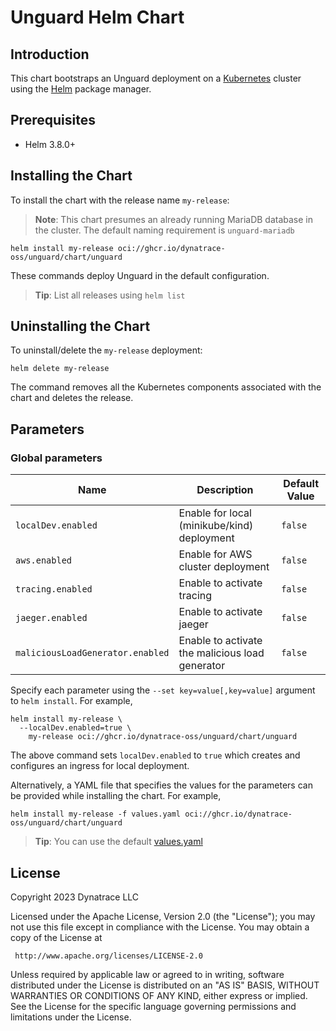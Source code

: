 # Unguard Helm Chart

## Introduction

This chart bootstraps an Unguard deployment on a [Kubernetes](https://kubernetes.io) cluster using the [Helm](https://helm.sh)
package manager.

## Prerequisites

- Helm 3.8.0+

## Installing the Chart

To install the chart with the release name `my-release`:
> **Note**: This chart presumes an already running MariaDB database in the cluster. The default naming requirement is ```unguard-mariadb```

```console
helm install my-release oci://ghcr.io/dynatrace-oss/unguard/chart/unguard
```

These commands deploy Unguard in the default configuration.

> **Tip**: List all releases using `helm list`

## Uninstalling the Chart

To uninstall/delete the `my-release` deployment:

```console
helm delete my-release
```

The command removes all the Kubernetes components associated with the chart and deletes the release.

## Parameters

### Global parameters

| Name                             | Description                                     | Default Value |
|----------------------------------|-------------------------------------------------|---------------|
| `localDev.enabled`               | Enable for local (minikube/kind) deployment     | `false`       |
| `aws.enabled`                    | Enable for AWS cluster deployment               | `false`       |
| `tracing.enabled`                | Enable to activate tracing                      | `false`       |
| `jaeger.enabled`                 | Enable to activate jaeger                       | `false`       |
| `maliciousLoadGenerator.enabled` | Enable to activate the malicious load generator | `false`       |

Specify each parameter using the `--set key=value[,key=value]` argument to `helm install`. For example,

```console
helm install my-release \
  --localDev.enabled=true \
    my-release oci://ghcr.io/dynatrace-oss/unguard/chart/unguard
```

The above command sets `localDev.enabled` to `true` which creates and configures an ingress for local deployment.

Alternatively, a YAML file that specifies the values for the parameters can be provided while installing the chart. For example,

```console
helm install my-release -f values.yaml oci://ghcr.io/dynatrace-oss/unguard/chart/unguard
```

> **Tip**: You can use the default [values.yaml](values.yaml)


## License
Copyright 2023 Dynatrace LLC

Licensed under the Apache License, Version 2.0 (the "License");
you may not use this file except in compliance with the License.
You may obtain a copy of the License at

     http://www.apache.org/licenses/LICENSE-2.0

Unless required by applicable law or agreed to in writing, software
distributed under the License is distributed on an "AS IS" BASIS,
WITHOUT WARRANTIES OR CONDITIONS OF ANY KIND, either express or implied.
See the License for the specific language governing permissions and
limitations under the License.
